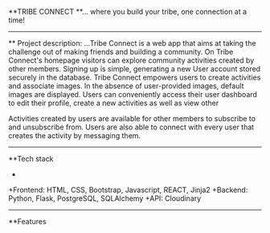 
**TRIBE CONNECT 
**... where you build your tribe, one connection at a time!
 
_______________________________

** Project description:
...Tribe Connect is a web app that aims at taking the challenge out of making friends and building a community. 
On Tribe Connect's homepage visitors can explore community activities created by other members. 
Signing up is simple, generating a new User account stored securely in the database. 
Tribe Connect empowers users to create activities and associate images. 
In the absence of user-provided images, default images are displayed.
Users can conveniently access their user dashboard to edit their profile, create a new activities as well as view other 

Activities created by users are available for other members to subscribe to and unsubscribe from. 
Users are also able to connect with every user that creates the activity by messaging them.

_____________________________

**Tech stack

*
+Frontend: HTML, CSS,  Bootstrap, Javascript, REACT, Jinja2
+Backend: Python, Flask, PostgreSQL, SQLAlchemy
+API: Cloudinary


____________________________

**Features
